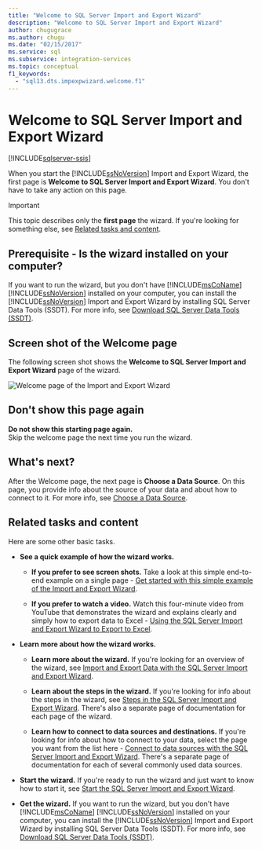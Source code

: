 ```yaml
---
title: "Welcome to SQL Server Import and Export Wizard"
description: "Welcome to SQL Server Import and Export Wizard"
author: chugugrace
ms.author: chugu
ms.date: "02/15/2017"
ms.service: sql
ms.subservice: integration-services
ms.topic: conceptual
f1_keywords:
  - "sql13.dts.impexpwizard.welcome.f1"
---
```

# Welcome to SQL Server Import and Export Wizard

[!INCLUDE[sqlserver-ssis](../../includes/applies-to-version/sqlserver-ssis.md)]


  When you start the [!INCLUDE[ssNoVersion](../../includes/ssnoversion-md.md)] Import and Export Wizard, the first page is **Welcome to SQL Server Import and Export Wizard**. You don't have to take any action on this page.

> [!IMPORTANT]
> This topic describes only the **first page** the wizard. If you're looking for something else, see [Related tasks and content](#related).

## Prerequisite - Is the wizard installed on your computer?

If you want to run the wizard, but you don't have [!INCLUDE[msCoName](../../includes/msconame-md.md)] [!INCLUDE[ssNoVersion](../../includes/ssnoversion-md.md)] installed on your computer, you can install the [!INCLUDE[ssNoVersion](../../includes/ssnoversion-md.md)] Import and Export Wizard  by installing SQL Server Data Tools (SSDT). For more info, see [Download SQL Server Data Tools (SSDT)](../../ssdt/download-sql-server-data-tools-ssdt.md).

## Screen shot of the Welcome page  
The following screen shot shows the **Welcome to SQL Server Import and Export Wizard** page of the wizard.  
  
![Welcome page of the Import and Export Wizard](../../integration-services/import-export-data/media/welcome.png "Welcome page of the Import and Export Wizard")  

## Don't show this page again  
**Do not show this starting page again.**  
 Skip the welcome page the next time you run the wizard.  
  
## What's next?  
 After the Welcome page, the next page is **Choose a Data Source**. On this page, you provide info about the source of your data and about how to connect to it. For more info, see [Choose a Data Source](../../integration-services/import-export-data/choose-a-data-source-sql-server-import-and-export-wizard.md).

## <a name="related"></a> Related tasks and content  
 Here are some other basic tasks.
-   **See a quick example of how the wizard works.**

    -   **If you prefer to see screen shots.** Take a look at this simple end-to-end example on a single page - [Get started with this simple example of the Import and Export Wizard](../../integration-services/import-export-data/get-started-with-this-simple-example-of-the-import-and-export-wizard.md).

    -   **If you prefer to watch a video.** Watch this four-minute video from YouTube that demonstrates the wizard and explains clearly and simply how to export data to Excel - [Using the SQL Server Import and Export Wizard to Export to Excel](https://go.microsoft.com/fwlink/?linkid=829049).

-   **Learn more about how the wizard works.**

    -   **Learn more about the wizard.** If you're looking for an overview of the wizard, see [Import and Export Data with the SQL Server Import and Export Wizard](../../integration-services/import-export-data/import-and-export-data-with-the-sql-server-import-and-export-wizard.md).

    -   **Learn about the steps in the wizard.** If you're looking for info about the steps in the wizard, see [Steps in the SQL Server Import and Export Wizard](../../integration-services/import-export-data/steps-in-the-sql-server-import-and-export-wizard.md). There's also a separate page of documentation for each page of the wizard.

    -   **Learn how to connect to data sources and destinations.** If you're looking for info about how to connect to your data, select the page you want from the list here - [Connect to data sources with the SQL Server Import and Export Wizard](../../integration-services/import-export-data/connect-to-data-sources-with-the-sql-server-import-and-export-wizard.md). There's a separate page of documentation for each of several commonly used data sources.

-   **Start the wizard.** If you're ready to run the wizard and just want to know how to start it, see [Start the SQL Server Import and Export Wizard](../../integration-services/import-export-data/start-the-sql-server-import-and-export-wizard.md).

-  **Get the wizard.**  If you want to run the wizard, but you don't have [!INCLUDE[msCoName](../../includes/msconame-md.md)] [!INCLUDE[ssNoVersion](../../includes/ssnoversion-md.md)] installed on your computer, you can install the [!INCLUDE[ssNoVersion](../../includes/ssnoversion-md.md)] Import and Export Wizard  by installing SQL Server Data Tools (SSDT). For more info, see [Download SQL Server Data Tools (SSDT)](../../ssdt/download-sql-server-data-tools-ssdt.md).
